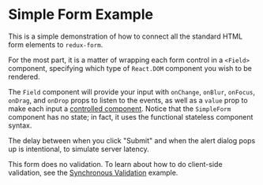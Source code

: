 # Simple Form Example

This is a simple demonstration of how to connect all the standard HTML form elements to
`redux-form`.

For the most part, it is a matter of wrapping each form control in a `<Field>` component, 
specifying which type of `React.DOM` component you wish to be rendered.

The `Field` component will provide your input with `onChange`, `onBlur`, `onFocus`, `onDrag`, and
`onDrop` props to listen to the events, as well as a `value` prop to make each input a 
[controlled component](http://facebook.github.io/react/docs/forms.html#controlled-components). 
Notice that the `SimpleForm` component has no state; in fact, it uses the functional stateless 
component syntax.

The delay between when you click "Submit" and when the alert dialog pops up is intentional, to 
simulate server latency.

This form does no validation. To learn about how to do client-side validation, see the 
[Synchronous Validation](syncValidation) example.
